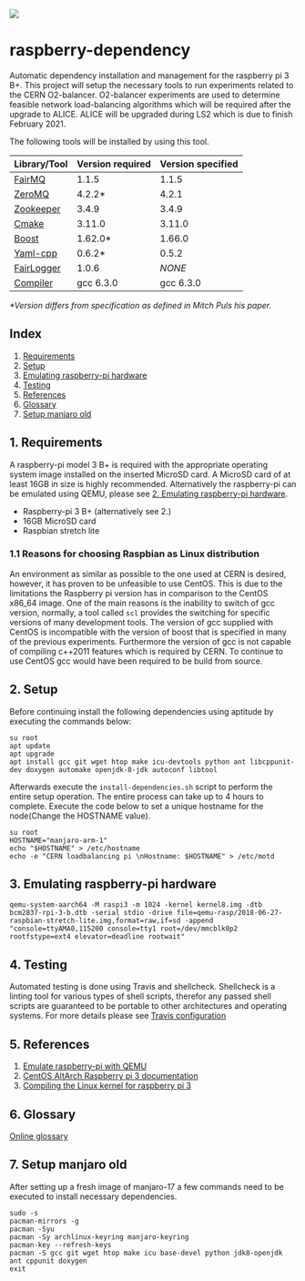![](https://travis-ci.com/hexoxide/raspberry-dependency.svg?branch=master)

# raspberry-dependency
Automatic dependency installation and management for the raspberry pi 3 B+. This project will setup the necessary tools to run experiments related to the CERN O2-balancer. O2-balancer experiments are used to determine feasible network load-balancing algorithms which will be required after the upgrade to ALICE. ALICE will be upgraded during LS2 which is due to finish February 2021.

The following tools will be installed by using this tool.
  
| Library/Tool                                            	| Version required 		| Version specified	|
|-----------------------------------------------------------|-----------------------|-------------------|
| [FairMQ](https://github.com/FairRootGroup/FairMQ)       	| 1.1.5      			| 1.1.5				|
| [ZeroMQ](https://github.com/zeromq/libzmq)              	| 4.2.2*     			| 4.2.1				|
| [Zookeeper](https://zookeeper.apache.org/)              	| 3.4.9      			| 3.4.9				|
| [Cmake](https://github.com/Kitware/CMake)               	| 3.11.0     			| 3.11.0			|
| [Boost](https://www.boost.org/)                         	| 1.62.0*    			| 1.66.0			|
| [Yaml-cpp](https://github.com/jbeder/yaml-cpp)          	| 0.6.2*     			| 0.5.2				|
| [FairLogger](https://github.com/FairRootGroup/FairLogger)	| 1.0.6					| _NONE_			|
| [Compiler](https://gcc.gnu.org/)                        	| gcc 6.3.0  			| gcc 6.3.0 		|

_*Version differs from specification as defined in Mitch Puls his paper._

## Index

1. [Requirements](#1-requirements)
2. [Setup](#2-setup)
3. [Emulating raspberry-pi hardware](#3-emulating-raspberry-pi-hardware)
4. [Testing](#4-testing)
5. [References](#5-references)
6. [Glossary](#6-glossary)
6. [Setup manjaro old](#7-setup-manjaro-old)

## 1. Requirements
A raspberry-pi model 3 B+ is required with the appropriate operating system image installed on the inserted MicroSD card. A MicroSD card of at least 16GB in size is highly recommended. Alternatively the raspberry-pi can be emulated using QEMU, please see [2. Emulating raspberry-pi hardware](#3-emulating-raspberry-pi-hardware).

* Raspberry-pi 3 B+ (alternatively see 2.)
* 16GB MicroSD card
* Raspbian stretch lite

### 1.1 Reasons for choosing Raspbian as Linux distribution

An environment as similar as possible to the one used at CERN is desired, however, it has proven to be unfeasible to use CentOS. This is due to the limitations the Raspberry pi version has in comparison to the CentOS x86_64 image. One of the main reasons is the inability to switch of gcc version, normally, a tool called `scl` provides the switching for specific versions of many development tools. The version of gcc supplied with CentOS is incompatible with the version of boost that is specified in many of the previous experiments. Furthermore the version of gcc is not capable of compiling c++2011 features which is required by CERN. To continue to use CentOS gcc would have been required to be build from source.

## 2. Setup

Before continuing install the following dependencies using aptitude by executing the commands below:
```
su root
apt update
apt upgrade
apt install gcc git wget htop make icu-devtools python ant libcppunit-dev doxygen automake openjdk-8-jdk autoconf libtool
```

Afterwards execute the `install-dependencies.sh` script to perform the entire setup operation. The entire process can take up to 4 hours to complete. Execute the code below to set a unique hostname for the node(Change the HOSTNAME value).

```
su root
HOSTNAME="manjaro-arm-1"
echo "$HOSTNAME" > /etc/hostname
echo -e "CERN loadbalancing pi \nHostname: $HOSTNAME" > /etc/motd
```

## 3. Emulating raspberry-pi hardware

`qemu-system-aarch64 -M raspi3 -m 1024 -kernel kernel8.img -dtb bcm2837-rpi-3-b.dtb -serial stdio -drive file=qemu-rasp/2018-06-27-raspbian-stretch-lite.img,format=raw,if=sd -append "console=ttyAMA0,115200 console=tty1 root=/dev/mmcblk0p2 rootfstype=ext4 elevator=deadline rootwait"`

## 4. Testing

Automated testing is done using Travis and shellcheck. Shellcheck is a linting tool for various types of shell scripts, therefor any passed shell scripts are guaranteed to be portable to other architectures and operating systems. For more details please see [Travis configuration](.travis.tml)

## 5. References

1. [Emulate raspberry-pi with QEMU](https://azeria-labs.com/emulate-raspberry-pi-with-qemu/)
2. [CentOS AltArch Raspberry pi 3 documentation](https://wiki.centos.org/SpecialInterestGroup/AltArch/Arm32/RaspberryPi3)
3. [Compiling the Linux kernel for raspberry pi 3](https://devsidestory.com/build-a-64-bit-kernel-for-your-raspberry-pi-3/)

## 6. Glossary

[Online glossary](https://github.com/hexoxide/documentation/blob/master/glossary.md)

## 7. Setup manjaro old

After setting up a fresh image of manjaro-17 a few commands need to be executed to install necessary dependencies.

```
sudo -s
pacman-mirrors -g
pacman -Syu
pacman -Sy archlinux-keyring manjaro-keyring
pacman-key --refresh-keys
pacman -S gcc git wget htop make icu base-devel python jdk8-openjdk ant cppunit doxygen
exit
```
